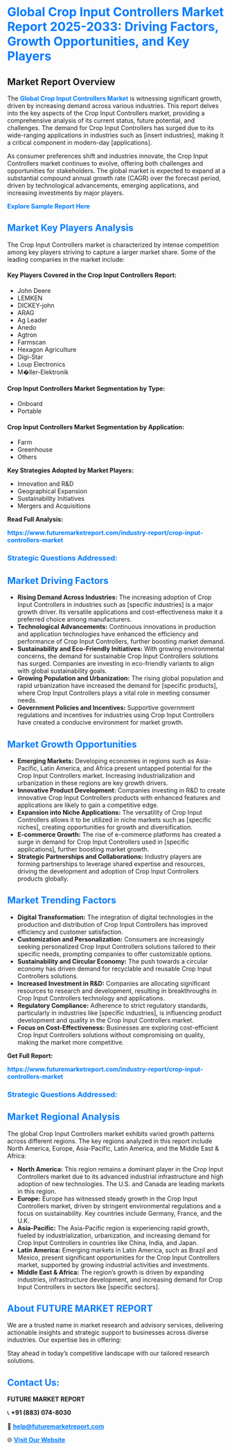 <h1 style="color: #007BFF;">Global Crop Input Controllers Market Report 2025-2033: Driving Factors, Growth Opportunities, and Key Players</h1>

<section id="overview">
<h2>Market Report Overview</h2>
<p>The <a href="https://www.futuremarketreport.com/industry-report/crop-input-controllers-market" style="color: #007BFF; text-decoration: none;"><strong>Global Crop Input Controllers Market</strong></a> is witnessing significant growth, driven by increasing demand across various industries. This report delves into the key aspects of the Crop Input Controllers market, providing a comprehensive analysis of its current status, future potential, and challenges. The demand for Crop Input Controllers has surged due to its wide-ranging applications in industries such as [insert industries], making it a critical component in modern-day [applications].</p>
<p>As consumer preferences shift and industries innovate, the Crop Input Controllers market continues to evolve, offering both challenges and opportunities for stakeholders. The global market is expected to expand at a substantial compound annual growth rate (CAGR) over the forecast period, driven by technological advancements, emerging applications, and increasing investments by major players.</p>
</section>

<section id="overview">
<p><a href="https://www.futuremarketreport.com/request-sample/reportId=89694" style="color: #007BFF; text-decoration: none;"><strong>Explore Sample Report Here</strong></a></p>
</section>

<section id="key-players">
<h2 style="color: #007BFF;">Market Key Players Analysis</h2>
<p>The Crop Input Controllers market is characterized by intense competition among key players striving to capture a larger market share. Some of the leading companies in the market include:</p>
<h4>Key Players Covered in the Crop Input Controllers Report:</h4>
<ul><li>John Deere</li><li>LEMKEN</li><li>DICKEY-john</li><li>ARAG</li><li>Ag Leader</li><li>Anedo</li><li>Agtron</li><li>Farmscan</li><li>Hexagon Agriculture</li><li>Digi-Star</li><li>Loup Electronics</li><li>M�ller-Elektronik</li></ul>
<h4>Crop Input Controllers Market Segmentation by Type:</h4>
<ul><li>Onboard</li><li>Portable</li></ul>

<h4>Crop Input Controllers Market Segmentation by Application:</h4>
<ul><li>Farm</li><li>Greenhouse</li><li>Others</li></ul>
<p><strong>Key Strategies Adopted by Market Players:</strong></p>
<ul>
<li>Innovation and R&D</li>
<li>Geographical Expansion</li>
<li>Sustainability Initiatives</li>
<li>Mergers and Acquisitions</li>
</ul>
</section>

<section>
<p><strong>Read Full Analysis: </strong></p><a href="https://www.futuremarketreport.com/industry-report/crop-input-controllers-market" style="color: #007BFF; text-decoration: none;"><strong>https://www.futuremarketreport.com/industry-report/crop-input-controllers-market</strong></a>
<h3 style="color: #007BFF;">Strategic Questions Addressed:</h3>
</section>

<section id="driving-factors">
<h2 style="color: #007BFF;">Market Driving Factors</h2>
<ul>
<li><strong>Rising Demand Across Industries:</strong> The increasing adoption of Crop Input Controllers in industries such as [specific industries] is a major growth driver. Its versatile applications and cost-effectiveness make it a preferred choice among manufacturers.</li>
<li><strong>Technological Advancements:</strong> Continuous innovations in production and application technologies have enhanced the efficiency and performance of Crop Input Controllers, further boosting market demand.</li>
<li><strong>Sustainability and Eco-Friendly Initiatives:</strong> With growing environmental concerns, the demand for sustainable Crop Input Controllers solutions has surged. Companies are investing in eco-friendly variants to align with global sustainability goals.</li>
<li><strong>Growing Population and Urbanization:</strong> The rising global population and rapid urbanization have increased the demand for [specific products], where Crop Input Controllers plays a vital role in meeting consumer needs.</li>
<li><strong>Government Policies and Incentives:</strong> Supportive government regulations and incentives for industries using Crop Input Controllers have created a conducive environment for market growth.</li>
</ul>
</section>

<section id="growth-opportunities">
<h2 style="color: #007BFF;">Market Growth Opportunities</h2>
<ul>
<li><strong>Emerging Markets:</strong> Developing economies in regions such as Asia-Pacific, Latin America, and Africa present untapped potential for the Crop Input Controllers market. Increasing industrialization and urbanization in these regions are key growth drivers.</li>
<li><strong>Innovative Product Development:</strong> Companies investing in R&D to create innovative Crop Input Controllers products with enhanced features and applications are likely to gain a competitive edge.</li>
<li><strong>Expansion into Niche Applications:</strong> The versatility of Crop Input Controllers allows it to be utilized in niche markets such as [specific niches], creating opportunities for growth and diversification.</li>
<li><strong>E-commerce Growth:</strong> The rise of e-commerce platforms has created a surge in demand for Crop Input Controllers used in [specific applications], further boosting market growth.</li>
<li><strong>Strategic Partnerships and Collaborations:</strong> Industry players are forming partnerships to leverage shared expertise and resources, driving the development and adoption of Crop Input Controllers products globally.</li>
</ul>
</section>

<section id="trending-factors">
<h2 style="color: #007BFF;">Market Trending Factors</h2>
<ul>
<li><strong>Digital Transformation:</strong> The integration of digital technologies in the production and distribution of Crop Input Controllers has improved efficiency and customer satisfaction.</li>
<li><strong>Customization and Personalization:</strong> Consumers are increasingly seeking personalized Crop Input Controllers solutions tailored to their specific needs, prompting companies to offer customizable options.</li>
<li><strong>Sustainability and Circular Economy:</strong> The push towards a circular economy has driven demand for recyclable and reusable Crop Input Controllers solutions.</li>
<li><strong>Increased Investment in R&D:</strong> Companies are allocating significant resources to research and development, resulting in breakthroughs in Crop Input Controllers technology and applications.</li>
<li><strong>Regulatory Compliance:</strong> Adherence to strict regulatory standards, particularly in industries like [specific industries], is influencing product development and quality in the Crop Input Controllers market.</li>
<li><strong>Focus on Cost-Effectiveness:</strong> Businesses are exploring cost-efficient Crop Input Controllers solutions without compromising on quality, making the market more competitive.</li>
</ul>
</section>

<section>
<p><strong>Get Full Report: </strong></p><a href="https://www.futuremarketreport.com/industry-report/crop-input-controllers-market" style="color: #007BFF; text-decoration: none;"><strong>https://www.futuremarketreport.com/industry-report/crop-input-controllers-market</strong></a>
<h3 style="color: #007BFF;">Strategic Questions Addressed:</h3>
</section>


<section id="regional-analysis">
<h2 style="color: #007BFF;">Market Regional Analysis</h2>
<p>The global Crop Input Controllers market exhibits varied growth patterns across different regions. The key regions analyzed in this report include North America, Europe, Asia-Pacific, Latin America, and the Middle East & Africa:</p>
<ul>
<li><strong>North America:</strong> This region remains a dominant player in the Crop Input Controllers market due to its advanced industrial infrastructure and high adoption of new technologies. The U.S. and Canada are leading markets in this region.</li>
<li><strong>Europe:</strong> Europe has witnessed steady growth in the Crop Input Controllers market, driven by stringent environmental regulations and a focus on sustainability. Key countries include Germany, France, and the U.K.</li>
<li><strong>Asia-Pacific:</strong> The Asia-Pacific region is experiencing rapid growth, fueled by industrialization, urbanization, and increasing demand for Crop Input Controllers in countries like China, India, and Japan.</li>
<li><strong>Latin America:</strong> Emerging markets in Latin America, such as Brazil and Mexico, present significant opportunities for the Crop Input Controllers market, supported by growing industrial activities and investments.</li>
<li><strong>Middle East & Africa:</strong> The region’s growth is driven by expanding industries, infrastructure development, and increasing demand for Crop Input Controllers in sectors like [specific sectors].</li>
</ul>
</section>

<footer>
<h2 style="color: #007BFF;">About FUTURE MARKET REPORT</h2>
<p>We are a trusted name in market research and advisory services, delivering actionable insights and strategic support to businesses across diverse industries. Our expertise lies in offering:</p>

<p>Stay ahead in today’s competitive landscape with our tailored research solutions.</p>

<h2 style="color: #007BFF;">Contact Us:</h2>
<p><strong>FUTURE MARKET REPORT</strong></p>
<p>📞 <strong>+91 (883) 074-8030</strong></p>
<p>📧 <strong><a href="mailto:help@futuremarketreport.com" style="color: #007BFF;">help@futuremarketreport.com</a></strong></p>
<p>🌐 <strong><a href="https://www.futuremarketreport.com/" style="color: #007BFF;">Visit Our Website</a></strong></p>
</footer>